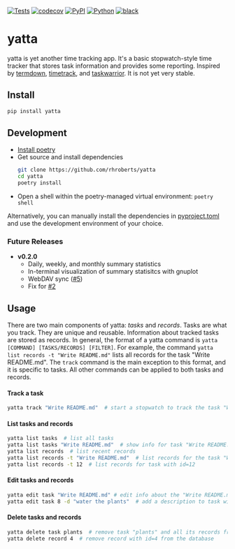 [![Tests](https://github.com/rhroberts/yatta/workflows/Tests/badge.svg?branch=master)](https://github.com/rhroberts/yatta/actions?workflow=Tests)
[![codecov](https://codecov.io/gh/rhroberts/yatta/branch/master/graph/badge.svg?token=KMG5UCTR1T)](https://codecov.io/gh/rhroberts/yatta)
[![PyPI](https://img.shields.io/pypi/v/yatta.svg)](https://pypi.org/project/yatta/)
[![Python](https://img.shields.io/pypi/pyversions/yatta)](https://github.com/rhroberts/yatta)
[![black](https://img.shields.io/badge/codestyle-black-000000.svg)](https://github.com/psf/black)



# yatta

yatta is yet another time tracking app. It's a basic stopwatch-style time tracker that stores task information and provides some reporting. Inspired by [termdown](https://github.com/trehn/termdown), [timetrack](https://www.flathub.org/apps/details/net.danigm.timetrack), and [taskwarrior](https://taskwarrior.org/). It is not yet very stable.

## Install

```bash
pip install yatta
```

## Development

- [Install poetry](https://python-poetry.org/docs/#installation)
- Get source and install dependencies
    ```bash
    git clone https://github.com/rhroberts/yatta
    cd yatta
    poetry install
    ```
- Open a shell within the poetry-managed virtual environment: `poetry shell` 

Alternatively, you can manually install the dependencies in [pyproject.toml](https://github.com/rhroberts/yatta/blob/master/pyproject.toml) and use the development environment of your choice.

### Future Releases

- **v0.2.0**
    - Daily, weekly, and monthly summary statistics
    - In-terminal visualization of summary statisitcs with gnuplot
    - WebDAV sync ([#5](https://github.com/rhroberts/yatta/issues/5))
    - Fix for [#2](https://github.com/rhroberts/yatta/issues/2)

## Usage

There are two main components of yatta: *tasks* and *records*. Tasks are what you track. They are unique and reusable. Information about tracked tasks are stored as records. In general, the format of a yatta command is `yatta [COMMAND] [TASKS/RECORDS] [FILTER]`. For example, the command `yatta list records -t "Write README.md"` lists all records for the task "Write README.md". The `track` command is the main exception to this format, and it is specific to tasks. All other commands can be applied to both tasks and records.

#### Track a task

```bash
yatta track "Write README.md"  # start a stopwatch to track the task "Write README.md"
```

#### List tasks and records

```bash
yatta list tasks  # list all tasks
yatta list tasks "Write README.md"  # show info for task "Write README.md"
yatta list records  # list recent records
yatta list records -t "Write README.md"  # list records for the task "Write README.md"
yatta list records -t 12  # list records for task with id=12
```

#### Edit tasks and records

```bash
yatta edit task "Write README.md" # edit info about the "Write README.md" task in default $EDITOR
yatta edit task 8 -d "water the plants"  # add a description to task with id=8 
```

#### Delete tasks and records

```bash
yatta delete task plants  # remove task "plants" and all its records from database
yatta delete record 4  # remove record with id=4 from the database
```
